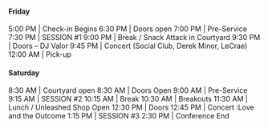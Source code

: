 #### Friday

5:00 PM | Check-in Begins
6:30 PM | Doors open
7:00 PM | Pre-Service
7:30 PM | SESSION #1 
9:00 PM | Break / Snack Attack in Courtyard
9:30 PM | Doors – DJ Valor
9:45 PM | Concert (Social Club, Derek Minor, LeCrae)
12:00 AM | Pick-up

#### Saturday

8:30 AM | Courtyard open 
8:30 AM | Doors Open
9:00 AM | Pre-Service 
9:15 AM | SESSION #2
10:15 AM | Break
10:30 AM | Breakouts 
11:30 AM | Lunch / Unleashed Shop Open
12:30 PM | Doors 
12:45 PM | Concert :Love and the Outcome 
1:15 PM | SESSION #3
2:30 PM | Conference End